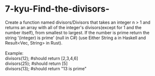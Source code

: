 # 7-kyu-Find-the-divisors-
Create a function named divisors/Divisors that takes an integer n > 1 and returns an array with all of the integer's divisors(except for 1 and the number itself), from smallest to largest. If the number is prime return the string '(integer) is prime' (null in C#) (use Either String a in Haskell and Result<Vec<u32>, String> in Rust).
<br><br>
Example:
<br>
divisors(12); #should return [2,3,4,6]
<br>
divisors(25); #should return [5]
<br>
divisors(13); #should return "13 is prime"
